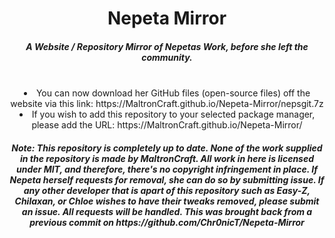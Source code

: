 <center>
    <h1 align="center">Nepeta Mirror</h1>
    <h5 align="center">A Website / Repository Mirror of Nepetas Work, before she left the community.</h5>
<br>
  <li> You can now download her GitHub files (open-source files) off the website via this link: https://MaltronCraft.github.io/Nepeta-Mirror/nepsgit.7z</li>
  <li> If you wish to add this repository to your selected package manager, please add the URL: https://MaltronCraft.github.io/Nepeta-Mirror/ 
    <h5 align="center"><i>Note: This repository is completely up to date. None of the work supplied in the repository is made by MaltronCraft. All work in here is licensed under MIT, and therefore, there's no copyright infringement in place. If Nepeta herself requests for removal, she can do so by submitting issue. If any other developer that is apart of this repository such as Easy-Z, Chilaxan, or Chloe wishes to have their tweaks removed, please submit an issue. All requests will be handled. This was brought back from a previous commit on https://github.com/Chr0nicT/Nepeta-Mirror</h5>
  </center>
